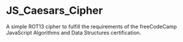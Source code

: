 # JS_Caesars_Cipher
A simple ROT13 cipher to fulfill the requirements of the freeCodeCamp JavaScript Algorithms and Data Structures certification.
